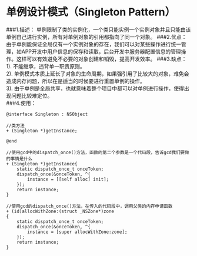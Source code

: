 # 单例设计模式（Singleton Pattern）

###1.描述：
单例限制了类的实例化，一个类只能实例一个实例对象并且只能由该单例自己进行实例，所有对单例对象的引用都指向了同一个对象。
###2.优点：
由于单例能保证全局仅有一个实例对象的存在，我们可以对某些操作进行统一管理，如APP开发中用户信息的保存和读取，后台开发中服务器配置信息的管理操作。这样可以有效避免不必要的对象创建和销毁，提高开发效率。
###3.缺点：
1). 不能继承，违背单一职责原则。  
2). 单例模式本质上延长了对象的生命周期，如果强引用了比较大的对象，难免会造成内存问题，所以在是适当的时候要进行重置单例的操作。  
3). 由于单例是全局共享，也就意味着整个项目中都可以对单例进行操作，使得出现问题比较难定位。  
###4.使用：
```
@interface Singleton : NSObject

//类方法
+ (Singleton *)getInstance;

@end
```

```objc
//使用gcd中的dispatch_once()方法，函数的第二个参数是一个代码段，告诉gcd我们要做的事情是什么 
+ (Singleton *)getInstance{
    static dispatch_once_t onceToken;
    dispatch_once(&onceToken, ^{
        instance = [[self alloc] init];
    });
    return instance;
}

//使用gcd的dispatch_once()方法，在传入的代码段中，调用父类的内存申请函数
+ (id)allocWithZone:(struct _NSZone*)zone
{
    static dispatch_once_t onceToken;
    dispatch_once(&onceToken, ^{
        instance = [super allocWithZone:zone];
    });    
    return instance;
}
```
